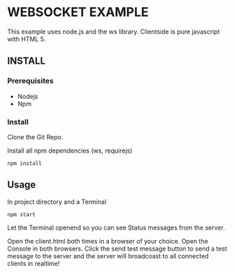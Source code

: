 # WEBSOCKET EXAMPLE

This example uses node.js and the ws library. Clientside is pure javascript with HTML 5.

## INSTALL

### Prerequisites

- Nodejs
- Npm

### Install

Clone the Git Repo.

Install all npm dependencies (ws, requirejs)
```
npm install
```

## Usage
In project directory and a Terminal
```
npm start
```
Let the Terminal openend so you can see Status messages from the server.

Open the client.html both times in a browser of your choice. Open the Console in both browsers.
Click the send test message button to send a test message to the server and the server will broadcoast to all connected clients in realtime!
